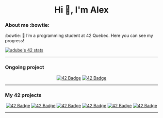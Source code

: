 <h1 align="center">Hi 👋, I'm Alex</h1>

<!--
**AlexStarlight03/AlexStarlight03** is a ✨ _special_ ✨ repository because its `README.md` (this file) appears on your GitHub profile.

Here are some ideas to get you started:

- 🔭 I’m currently working on ...
- 🌱 I’m currently learning ...
- 👯 I’m looking to collaborate on ...
- 🤔 I’m looking for help with ...
- 💬 Ask me about ...
- 📫 How to reach me: ...
- 😄 Pronouns: ...
- ⚡ Fun fact: ...
-->

<h3 align="left">About me :bowtie:</h3>:bowtie:
🌱 I’m a programming student at 42 Quebec. Here you can see my progress!
</p>

[![adube's 42 stats](https://badge.mediaplus.ma/binary/adube?1337Badge=off&UM6P=off)](https://github.com/oakoudad/badge42)

---
<h3 align="left">Ongoing project</h3>
<div align="center">

<a href="https://github.com/AlexStarlight03/fdf">![42 Badge](https://github.com/AlexStarlight03/42-project-badges/blob/main/badges/fdfe.png)</a>
<a href="https://github.com/AlexStarlight03/minishell">![42 Badge](https://github.com/AlexStarlight03/42-project-badges/blob/main/badges/minishelle.png)</a>

---
<h3 align="left">My 42 projects</h3>
<div align="center">

<a href="https://github.com/AlexStarlight03/pipex">![42 Badge](https://github.com/AlexStarlight03/42-project-badges/blob/main/badges/pipexe.png)</a>
<a href="https://github.com/AlexStarlight03/push_swap">![42 Badge](https://github.com/AlexStarlight03/42-project-badges/blob/main/badges/push_swape.png)</a>
<a href="">![42 Badge](https://github.com/AlexStarlight03/42-project-badges/blob/main/badges/born2berootm.png)</a>
<a href="https://github.com/AlexStarlight03/GNL">![42 Badge](https://github.com/AlexStarlight03/42-project-badges/blob/main/badges/get_next_linem.png)</a>
<a href="https://github.com/AlexStarlight03/ft_printf">![42 Badge](https://github.com/AlexStarlight03/42-project-badges/blob/main/badges/ft_printfe.png)</a>
<a href="https://github.com/AlexStarlight03/libft">![42 Badge](https://github.com/AlexStarlight03/42-project-badges/blob/main/badges/libftm.png)</a>

---
